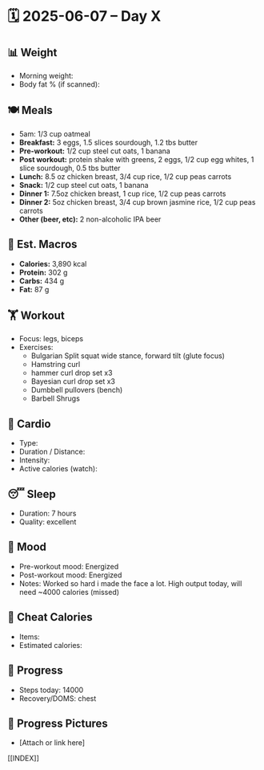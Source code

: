 # 🗓️ 2025-06-07 – Day X

## 📊 Weight
- Morning weight: 
- Body fat % (if scanned): 

## 🍽️ Meals
- 5am: 1/3 cup oatmeal  
- **Breakfast:** 3 eggs, 1.5 slices sourdough, 1.2 tbs butter  
- **Pre-workout:**  1/2 cup steel cut oats, 1 banana  
- **Post workout:**  protein shake with greens, 2 eggs, 1/2 cup egg whites, 1 slice sourdough, 0.5 tbs butter  
- **Lunch:**  8.5 oz chicken breast, 3/4 cup rice, 1/2 cup peas carrots  
- **Snack:**  1/2 cup steel cut oats, 1 banana  
- **Dinner 1:**  7.5oz chicken breast, 1 cup rice, 1/2 cup peas carrots  
- **Dinner 2:**  5oz chicken breast, 3/4 cup brown jasmine rice, 1/2 cup peas carrots  
- **Other (beer, etc):**  2 non-alcoholic IPA beer  

## 🧮 Est. Macros
- **Calories:** 3,890 kcal  
- **Protein:** 302 g  
- **Carbs:** 434 g  
- **Fat:** 87 g  

## 🏋️ Workout
- Focus:  legs, biceps
- Exercises:  
	- Bulgarian Split squat wide stance, forward tilt (glute focus)
	- Hamstring curl
	- hammer curl drop set x3
	- Bayesian curl drop set x3
	- Dumbbell pullovers (bench) 
	- Barbell Shrugs

## 🏃 Cardio
- Type:  
- Duration / Distance:  
- Intensity:  
- Active calories (watch):  

## 😴 Sleep
- Duration:  7 hours
- Quality:  excellent

## 🧠 Mood
- Pre-workout mood:  Energized
- Post-workout mood:  Energized
- Notes:  Worked so hard i made the face a lot. High output today, will need ~4000 calories (missed)

## 🍫 Cheat Calories
- Items:  
- Estimated calories:  

## 🧍 Progress
- Steps today:  14000
- Recovery/DOMS:  chest

## 📸 Progress Pictures
- [Attach or link here]

[[INDEX]]
